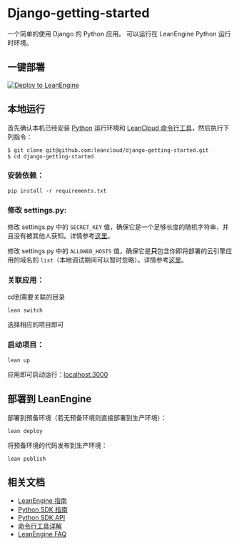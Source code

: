 # Django-getting-started

一个简单的使用 Django 的 Python 应用。
可以运行在 LeanEngine Python 运行时环境。

## 一键部署
[![Deploy to LeanEngine](http://ac-32vx10b9.clouddn.com/109bd02ee9f5875a.png)](https://leancloud.cn/1.1/functions/_ops/deploy-button)

## 本地运行

首先确认本机已经安装 [Python](http://python.org/) 运行环境和 [LeanCloud 命令行工具](https://www.leancloud.cn/docs/leanengine_cli.html)，然后执行下列指令：

```
$ git clone git@github.com:leancloud/django-getting-started.git
$ cd django-getting-started
```

### 安装依赖：

```
pip install -r requirements.txt
```

### 修改 settings.py:

修改 settings.py 中的 `SECRET_KEY` 值，确保它是一个足够长度的随机字符串，并且没有被其他人获知。详情参考[这里](https://docs.djangoproject.com/el/1.10/ref/settings/#std:setting-SECRET_KEY)。

修改 settings.py 中的 `ALLOWED_HOSTS` 值，确保它是**只**包含你即将部署的云引擎应用的域名的 `list`（本地调试期间可以暂时忽略）。详情参考[这里](https://docs.djangoproject.com/el/1.10/ref/settings/#allowed-hosts)。

### 关联应用：

cd到需要关联的目录
```
lean switch
```

选择相应的项目即可

### 启动项目：

```
lean up
```

应用即可启动运行：[localhost:3000](http://localhost:3000)

## 部署到 LeanEngine

部署到预备环境（若无预备环境则直接部署到生产环境）：
```
lean deploy
```

将预备环境的代码发布到生产环境：
```
lean publish
```

## 相关文档

* [LeanEngine 指南](https://leancloud.cn/docs/leanengine_guide.html)
* [Python SDK 指南](https://leancloud.cn/docs/python_guide.html)
* [Python SDK API](https://leancloud.cn/docs/api/python/index.html)
* [命令行工具详解](https://leancloud.cn/docs/cloud_code_commandline.html)
* [LeanEngine FAQ](https://leancloud.cn/docs/cloud_code_faq.html)
